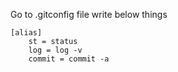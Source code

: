 Go to .gitconfig file write below things
    
    [alias]
        st = status
        log = log -v
        commit = commit -a


